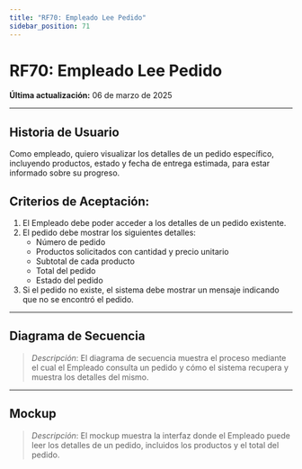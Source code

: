 ```yaml
---
title: "RF70: Empleado Lee Pedido"  
sidebar_position: 71
---
```


# RF70: Empleado Lee Pedido  

**Última actualización:** 06 de marzo de 2025  

---

## Historia de Usuario  

Como empleado, quiero visualizar los detalles de un pedido específico, incluyendo productos, estado y fecha de entrega estimada, para estar informado sobre su progreso.


## **Criterios de Aceptación:**  

1. El Empleado debe poder acceder a los detalles de un pedido existente.  
2. El pedido debe mostrar los siguientes detalles:  
   - Número de pedido  
   - Productos solicitados con cantidad y precio unitario  
   - Subtotal de cada producto  
   - Total del pedido  
   - Estado del pedido  
3. Si el pedido no existe, el sistema debe mostrar un mensaje indicando que no se encontró el pedido.  

---

## **Diagrama de Secuencia**  

> *Descripción*: El diagrama de secuencia muestra el proceso mediante el cual el Empleado consulta un pedido y cómo el sistema recupera y muestra los detalles del mismo.  

---

## **Mockup**  

> *Descripción*: El mockup muestra la interfaz donde el Empleado puede leer los detalles de un pedido, incluidos los productos y el total del pedido.  
